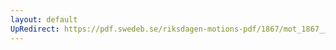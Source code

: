 ```yaml
---
layout: default
UpRedirect: https://pdf.swedeb.se/riksdagen-motions-pdf/1867/mot_1867__fk__00062/mot_1867__fk__00062_001.pdf
---
```

